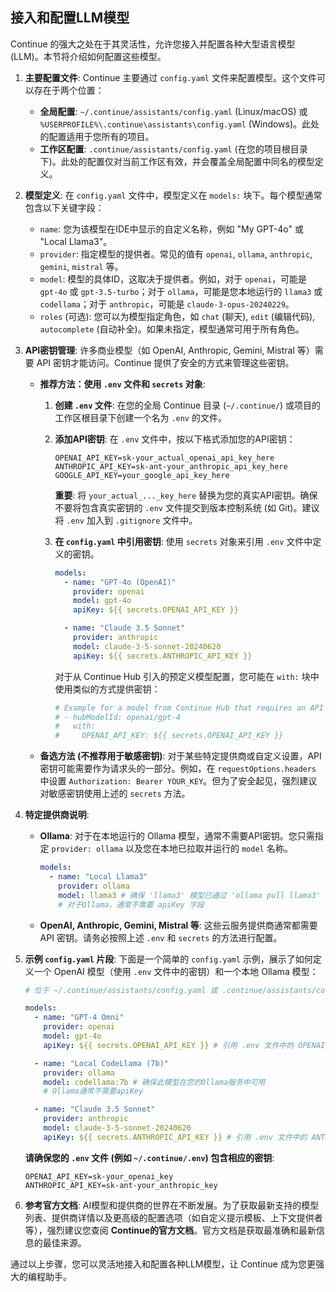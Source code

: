 ## 接入和配置LLM模型

Continue 的强大之处在于其灵活性，允许您接入并配置各种大型语言模型 (LLM)。本节将介绍如何配置这些模型。

1.  **主要配置文件**:
    Continue 主要通过 `config.yaml` 文件来配置模型。这个文件可以存在于两个位置：
    *   **全局配置**: `~/.continue/assistants/config.yaml` (Linux/macOS) 或 `%USERPROFILE%\.continue\assistants\config.yaml` (Windows)。此处的配置适用于您所有的项目。
    *   **工作区配置**: `.continue/assistants/config.yaml` (在您的项目根目录下)。此处的配置仅对当前工作区有效，并会覆盖全局配置中同名的模型定义。

2.  **模型定义**:
    在 `config.yaml` 文件中，模型定义在 `models:` 块下。每个模型通常包含以下关键字段：
    *   `name`: 您为该模型在IDE中显示的自定义名称，例如 "My GPT-4o" 或 "Local Llama3"。
    *   `provider`: 指定模型的提供者。常见的值有 `openai`, `ollama`, `anthropic`, `gemini`, `mistral` 等。
    *   `model`: 模型的具体ID，这取决于提供者。例如，对于 `openai`，可能是 `gpt-4o` 或 `gpt-3.5-turbo`；对于 `ollama`，可能是您本地运行的 `llama3` 或 `codellama`；对于 `anthropic`，可能是 `claude-3-opus-20240229`。
    *   `roles` (可选): 您可以为模型指定角色，如 `chat` (聊天), `edit` (编辑代码), `autocomplete` (自动补全)。如果未指定，模型通常可用于所有角色。

3.  **API密钥管理**:
    许多商业模型（如 OpenAI, Anthropic, Gemini, Mistral 等）需要 API 密钥才能访问。Continue 提供了安全的方式来管理这些密钥。

    *   **推荐方法：使用 `.env` 文件和 `secrets` 对象**:
        1.  **创建 `.env` 文件**:
            在您的全局 Continue 目录 (`~/.continue/`) 或项目的工作区根目录下创建一个名为 `.env` 的文件。
        2.  **添加API密钥**:
            在 `.env` 文件中，按以下格式添加您的API密钥：
            ```env
            OPENAI_API_KEY=sk-your_actual_openai_api_key_here
            ANTHROPIC_API_KEY=sk-ant-your_anthropic_api_key_here
            GOOGLE_API_KEY=your_google_api_key_here
            ```
            **重要**: 将 `your_actual_..._key_here` 替换为您的真实API密钥。确保不要将包含真实密钥的 `.env` 文件提交到版本控制系统 (如 Git)。建议将 `.env` 加入到 `.gitignore` 文件中。

        3.  **在 `config.yaml` 中引用密钥**:
            使用 `secrets` 对象来引用 `.env` 文件中定义的密钥。
            ```yaml
            models:
              - name: "GPT-4o (OpenAI)"
                provider: openai
                model: gpt-4o
                apiKey: ${{ secrets.OPENAI_API_KEY }}

              - name: "Claude 3.5 Sonnet"
                provider: anthropic
                model: claude-3-5-sonnet-20240620
                apiKey: ${{ secrets.ANTHROPIC_API_KEY }}
            ```
            对于从 Continue Hub 引入的预定义模型配置，您可能在 `with:` 块中使用类似的方式提供密钥：
            ```yaml
            # Example for a model from Continue Hub that requires an API key
            # - hubModelId: openai/gpt-4
            #   with:
            #     OPENAI_API_KEY: ${{ secrets.OPENAI_API_KEY }}
            ```

    *   **备选方法 (不推荐用于敏感密钥)**:
        对于某些特定提供商或自定义设置，API密钥可能需要作为请求头的一部分。例如，在 `requestOptions.headers` 中设置 `Authorization: Bearer YOUR_KEY`。但为了安全起见，强烈建议对敏感密钥使用上述的 `secrets` 方法。

4.  **特定提供商说明**:
    *   **Ollama**:
        对于在本地运行的 Ollama 模型，通常不需要API密钥。您只需指定 `provider: ollama` 以及您在本地已拉取并运行的 `model` 名称。
        ```yaml
        models:
          - name: "Local Llama3"
            provider: ollama
            model: llama3 # 确保 'llama3' 模型已通过 'ollama pull llama3' 下载并在运行中
            # 对于Ollama，通常不需要 apiKey 字段
        ```
    *   **OpenAI, Anthropic, Gemini, Mistral 等**:
        这些云服务提供商通常都需要 API 密钥。请务必按照上述 `.env` 和 `secrets` 的方法进行配置。

5.  **示例 `config.yaml` 片段**:
    下面是一个简单的 `config.yaml` 示例，展示了如何定义一个 OpenAI 模型（使用 `.env` 文件中的密钥）和一个本地 Ollama 模型：

    ```yaml
    # 位于 ~/.continue/assistants/config.yaml 或 .continue/assistants/config.yaml

    models:
      - name: "GPT-4 Omni"
        provider: openai
        model: gpt-4o
        apiKey: ${{ secrets.OPENAI_API_KEY }} # 引用 .env 文件中的 OPENAI_API_KEY

      - name: "Local CodeLlama (7b)"
        provider: ollama
        model: codellama:7b # 确保此模型在您的Ollama服务中可用
        # Ollama通常不需要apiKey

      - name: "Claude 3.5 Sonnet"
        provider: anthropic
        model: claude-3-5-sonnet-20240620
        apiKey: ${{ secrets.ANTHROPIC_API_KEY }} # 引用 .env 文件中的 ANTHROPIC_API_KEY
    ```
    **请确保您的 `.env` 文件 (例如 `~/.continue/.env`) 包含相应的密钥**:
    ```env
    OPENAI_API_KEY=sk-your_openai_key
    ANTHROPIC_API_KEY=sk-ant-your_anthropic_key
    ```

6.  **参考官方文档**:
    AI模型和提供商的世界在不断发展。为了获取最新支持的模型列表、提供商详情以及更高级的配置选项（如自定义提示模板、上下文提供者等），强烈建议您查阅 **Continue的官方文档**。官方文档是获取最准确和最新信息的最佳来源。

通过以上步骤，您可以灵活地接入和配置各种LLM模型，让 Continue 成为您更强大的编程助手。
